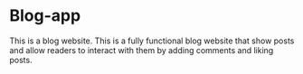 # Blog-app
This is a blog website. This is a fully functional blog website that show posts and allow readers to interact with them by adding comments and liking posts.
